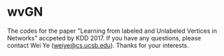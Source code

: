 # wvGN
The codes for the paper "Learning from labeled and Unlabeled Vertices in Networks" accpeted by KDD 2017. If you have any questions, please contact Wei Ye (weiye@cs.ucsb.edu). Thanks for your interests.

